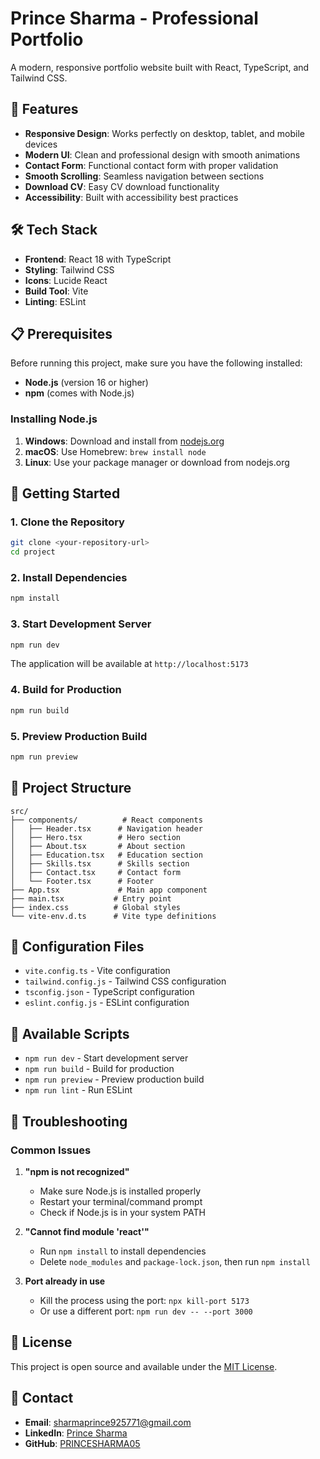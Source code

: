 # Prince Sharma - Professional Portfolio

A modern, responsive portfolio website built with React, TypeScript, and Tailwind CSS.

## 🚀 Features

- **Responsive Design**: Works perfectly on desktop, tablet, and mobile devices
- **Modern UI**: Clean and professional design with smooth animations
- **Contact Form**: Functional contact form with proper validation
- **Smooth Scrolling**: Seamless navigation between sections
- **Download CV**: Easy CV download functionality
- **Accessibility**: Built with accessibility best practices

## 🛠️ Tech Stack

- **Frontend**: React 18 with TypeScript
- **Styling**: Tailwind CSS
- **Icons**: Lucide React
- **Build Tool**: Vite
- **Linting**: ESLint

## 📋 Prerequisites

Before running this project, make sure you have the following installed:

- **Node.js** (version 16 or higher)
- **npm** (comes with Node.js)

### Installing Node.js

1. **Windows**: Download and install from [nodejs.org](https://nodejs.org/)
2. **macOS**: Use Homebrew: `brew install node`
3. **Linux**: Use your package manager or download from nodejs.org

## 🚀 Getting Started

### 1. Clone the Repository
```bash
git clone <your-repository-url>
cd project
```

### 2. Install Dependencies
```bash
npm install
```

### 3. Start Development Server
```bash
npm run dev
```

The application will be available at `http://localhost:5173`

### 4. Build for Production
```bash
npm run build
```

### 5. Preview Production Build
```bash
npm run preview
```

## 📁 Project Structure

```
src/
├── components/          # React components
│   ├── Header.tsx      # Navigation header
│   ├── Hero.tsx        # Hero section
│   ├── About.tsx       # About section
│   ├── Education.tsx   # Education section
│   ├── Skills.tsx      # Skills section
│   ├── Contact.tsx     # Contact form
│   └── Footer.tsx      # Footer
├── App.tsx             # Main app component
├── main.tsx           # Entry point
├── index.css          # Global styles
└── vite-env.d.ts      # Vite type definitions
```

## 🔧 Configuration Files

- `vite.config.ts` - Vite configuration
- `tailwind.config.js` - Tailwind CSS configuration
- `tsconfig.json` - TypeScript configuration
- `eslint.config.js` - ESLint configuration

## 📝 Available Scripts

- `npm run dev` - Start development server
- `npm run build` - Build for production
- `npm run preview` - Preview production build
- `npm run lint` - Run ESLint

## 🐛 Troubleshooting

### Common Issues

1. **"npm is not recognized"**
   - Make sure Node.js is installed properly
   - Restart your terminal/command prompt
   - Check if Node.js is in your system PATH

2. **"Cannot find module 'react'"**
   - Run `npm install` to install dependencies
   - Delete `node_modules` and `package-lock.json`, then run `npm install`

3. **Port already in use**
   - Kill the process using the port: `npx kill-port 5173`
   - Or use a different port: `npm run dev -- --port 3000`

## 📄 License

This project is open source and available under the [MIT License](LICENSE).

## 👤 Contact

- **Email**: sharmaprince925771@gmail.com
- **LinkedIn**: [Prince Sharma](https://www.linkedin.com/in/prince-sharma-b4318928a)
- **GitHub**: [PRINCESHARMA05](https://github.com/PRINCESHARMA05)
